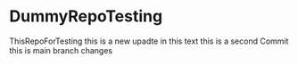 # DummyRepoTesting
ThisRepoForTesting
this is a new upadte in this text
this is a second Commit
this is main branch changes
